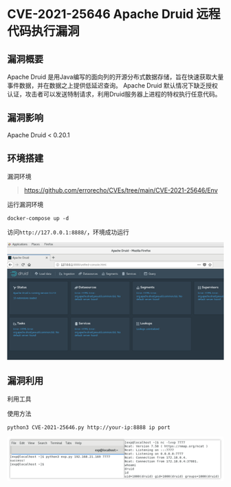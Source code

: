 # CVE-2021-25646 Apache Druid 远程代码执行漏洞

## 漏洞概要
Apache Druid 是用Java编写的面向列的开源分布式数据存储，旨在快速获取大量事件数据，并在数据之上提供低延迟查询。
Apache Druid 默认情况下缺乏授权认证，攻击者可以发送特制请求，利用Druid服务器上进程的特权执行任意代码。

## 漏洞影响
Apache Druid < 0.20.1

## 环境搭建

漏洞环境
> https://github.com/errorecho/CVEs/tree/main/CVE-2021-25646/Env


运行漏洞环境
```
docker-compose up -d
```

访问`http://127.0.0.1:8888/`，环境成功运行

![1628071089581.png](./img/1628071089581.png)

## 漏洞利用
利用工具
> 

使用方法
```
python3 CVE-2021-25646.py http://your-ip:8888 ip port
```

![1628133080837.png](./img/1628133080837.png)
